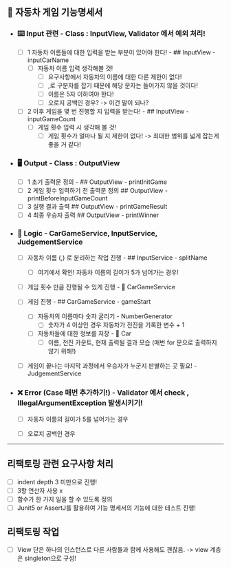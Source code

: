 ## 

## 🚗 자동차 게임 기능명세서

- ### ⌨️ Input 관련 - Class : InputView, Validator 에서 예외 처리! 
  - [ ] 1 자동차 이름들에 대한 입력을 받는 부분이 있어야 한다! - ## InputView - inputCarName
    - [ ] 자동차 이름 입력 생각해볼 것!
      - [ ] 요구사항에서 자동차의 이름에 대한 다른 제한이 없다!
      - [ ] ,로 구분자를 잡기 때문에 해당 문자는 들어가지 않을 것이다!
      - [ ] 이름은 5자 이하여야 한다!
      - [ ] 오로지 공백인 경우? -> 이건 말이 되나?
  - [ ] 2 이후 게임을 몇 번 진행할 지 입력을 받는다!  - ## InputView - inputGameCount
    - [ ] 게임 횟수 입력 시 생각해 볼 것!
      - [ ] 게임 횟수가 얼마나 될 지 제한이 없다! -> 최대한 범위를 넓게 잡는게 좋을 거 같다!

- ### 🖥️ Output - Class : OutputView
  - [ ] 1 초기 출력문 정의 - ## OutputView - printInitGame
  - [ ] 2 게임 횟수 입력하기 전 출력문 정의 ## OutputView - printBeforeInputGameCount
  - [ ] 3 실행 결과 출력 ## OutputView - printGameResult
  - [ ] 4 최종 우승자 출력 ## OutputView - printWinner

- ### 🤔 Logic - CarGameService, InputService, JudgementService
  - [ ] 자동차 이름 (,) 로 분리하는 작업 진행 - ## InputService - splitName
    - [ ] 여기에서 확인! 자동차 이름의 길이가 5가 넘어가는 경우!
  - [ ] 게임 횟수 만큼 진행될 수 있게 진행 - 🚗 CarGameService
  - [ ] 게임 진행 - ## CarGameService - gameStart
    - [ ] 자동차의 이름마다 숫자 굴리기 - NumberGenerator 
      - [ ] 숫자가 4 이상인 경우 자동차가 전진을 기록한 변수 + 1
    - [ ] 자동차들에 대한 정보를 저장 - 🚗 Car
      - [ ] 이름, 전진 카운트, 현재 출력될 결과 모습 (매번 for 문으로 출력하지 않기 위해!)
  - [ ] 게임이 끝나는 마지막 과정에서 우승자가 누군지 판별하는 곳 필요! - JudgementService




- ### ❌ Error (Case 매번 추가하기!) - Validator 에서 check , IllegalArgumentException 발생시키기!
  - [ ] 자동차 이름의 길이가 5를 넘어가는 경우
  - [ ] 오로지 공백인 경우


---

## 리팩토링 관련 요구사항 처리 
- [ ] indent depth 3 미만으로 진행!
- [ ] 3항 연산자 사용 x
- [ ] 함수가 한 가지 일을 할 수 있도록 정의
- [ ] Junit5 or AssertJ를 활용하여 기능 명세서의 기능에 대한 테스트 진행! 

## 리팩토링 작업 
- [ ] View 단은 하나의 인스턴스로 다른 사람들과 함께 사용해도 괜찮음. -> view 계층은 singleton으로 구성!
